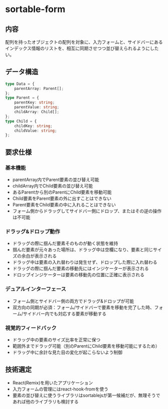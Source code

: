 # sortable-form

## 内容

配列を持ったオブジェクトの配列を対象に、入力フォームと、サイドバーにあるインデックス情報のリストを、相互に同期させつつ並び替えられるようにしたい。

## データ構造

```typescript
type Data = {
    parentArray: Parent[];
};
type Parent = {
    parentKey: string;
    parentValue: string;
    childArray: Child[];
};
type Child = {
    childKey: string;
    childValue: string;
};
```

## 要求仕様

### 基本機能

- parentArray内でParent要素の並び替え可能
- childArray内でChild要素の並び替え可能
- あるParentから別のParentにChild要素を移動可能
- Child要素をParent要素の外に出すことはできない
- Parent要素をChild要素の中に入れることはできない
- フォーム側からドラッグしてサイドバー側にドロップ、またはその逆の操作は不可能

### ドラッグ&ドロップ動作

- ドラッグの際に掴んだ要素そのものが動く状態を維持
- 掴んだ要素が元々あった場所は、ドラッグ中は空欄になり、要素と同じサイズの余白が表示される
- ドラッグ中は要素の入れ替わりは発生せず、ドロップした際に入れ替わる
- ドラッグの際に掴んだ要素の移動先にはインジケーターが表示される
- ドロップインジケーターは要素の移動先の位置に正確に表示される

### デュアルインターフェース

- フォーム側とサイドバー側の両方でドラッグ&ドロップが可能
- 双方向の同期が必須：フォーム/サイドバーで要素を移動を完了した時、フォーム/サイドバー内でも対応する要素が移動する

### 視覚的フィードバック

- ドラッグ中の要素のサイズ比率を正常に保つ
- 範囲外までドラッグ可能（別のParentにChild要素を移動可能にするため）
- ドラッグ中に余計な見た目の変化が起こらないよう制御

## 技術選定

- React(Remix)を用いたアプリケーション
- 入力フォームの管理にはreact-hook-fromを使う
- 要素の並び替えに使うライブラリはsortablejsが第一候補だが、無理そうであれば他のライブラリも検討する
